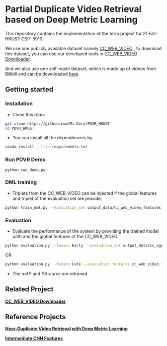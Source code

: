 # Partial Duplicate Video Retrieval based on Deep Metric Learning
This repository contains the implementation of the term project for 21 Fall-HKUST CSIT 5910.

We use one publicly available dataset namely [CC_WEB_VIDEO](http://vireo.cs.cityu.edu.hk/webvideo/) , to download this dataset, you can use our developed tools in [CC_WEB_VIDEO Downloader](https://github.com/Mi-Dora/CC_WEB_VIDEO_Downloader).

And we also use one self-made dataset, which is made up of videos from Bilibili and can be downloaded [here](https://drive.google.com/drive/folders/1XYat0tl2vFmquWZsOYW3w19reJMnkYOJ?usp=sharing).

## Getting started

### Installation

* Clone this repo:
```bash
git clone https://github.com/Mi-Dora/PDVR_HKUST
cd PDVR_HKUST
```
* You can install all the dependencies by
```bash
conda install --file requirements.txt
```

### Run PDVR Demo

```shell
python run_demo.py
```

### DML training

* Triplets from the CC_WEB_VIDEO can be injected if the global features and triplet of the evaluation set
 are provide.
```bash
python train_dml.py --evaluation_set output_data/cc_web_video_features.npy --evaluation_triplets output_data/cc_web_video_triplets.npy --train_set output_data/vcdb_features.npy --triplets output_data/vcdb_triplets.npy --model_path model/
```

### Evaluation

* Evaluate the performance of the system by providing the trained model path and the global features of the 
CC_WEB_VIDEO.
```bash
python evaluation.py --fusion Early --evaluation_set output_data/cc_vgg_features.npy --model_path model/
````
OR
```bash
python evaluation.py --fusion Late --evaluation_features cc_web_video_feature_files.txt --evaluation_set output_data/cc_vgg_features.npy --model_path model/
```

* The *mAP* and *PR-curve* are returned

## Related Project
**[CC_WEB_VIDEO Downloader](https://github.com/Mi-Dora/CC_WEB_VIDEO_Downloader)**

## Reference Projects

**[Near-Duplicate Video Retrieval  with Deep Metric Learning](https://github.com/MKLab-ITI/ndvr-dml)**

**[Intermediate CNN Features](https://github.com/MKLab-ITI/intermediate-cnn-features)**
